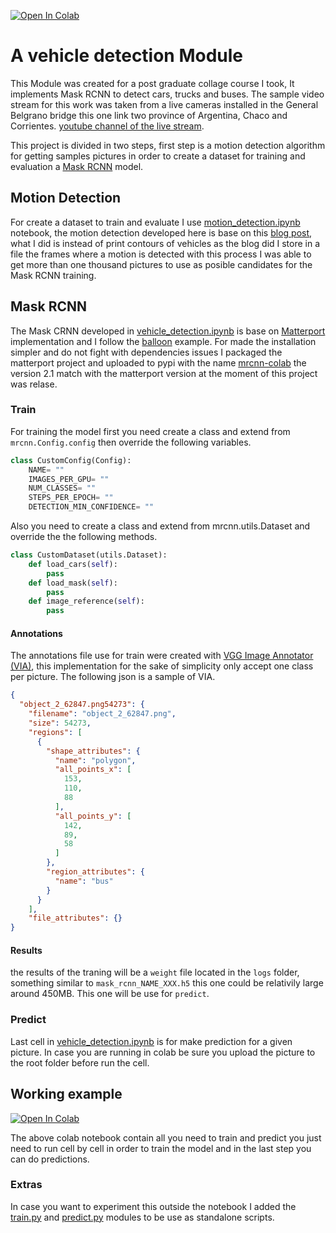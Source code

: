 <a href="https://colab.research.google.com/github/martinezger/vehicle-detection-rcnn/blob/main/vehicle_detection.ipynb" target="_parent"><img src="https://colab.research.google.com/assets/colab-badge.svg" alt="Open In Colab"/></a>

# A vehicle detection Module
This Module was created for a post graduate collage course I took, It implements Mask RCNN to detect cars, trucks and buses. The 
sample video stream for this work was taken from a live cameras installed in the General Belgrano bridge this one link two province 
of Argentina, Chaco and Corrientes. [youtube channel of the live stream](https://www.youtube.com/watch?v=3FOSfwx2DEg).

This project is divided in two steps, first step is a motion detection algorithm for getting samples pictures in order to create a dataset 
for training and evaluation a [Mask RCNN](https://arxiv.org/abs/1703.06870) model.

## Motion Detection
For create a dataset to train and evaluate I use [motion_detection.ipynb](motion_detection.ipynb) notebook, the motion detection
developed here is base on this [blog post](https://www.analyticsvidhya.com/blog/2020/04/vehicle-detection-opencv-python/),
 what I did is instead of print contours of vehicles as the blog did I store in a file the frames where a motion is detected with this process I was able to get more than one thousand pictures to use as posible candidates for the Mask RCNN training.

## Mask RCNN

The Mask CRNN developed in [vehicle_detection.ipynb](vehicle_detection.ipynb) is base on [Matterport](https://github.com/matterport/Mask_RCNN)
implementation and I follow the [balloon](https://github.com/matterport/Mask_RCNN/tree/master/samples/balloon) example. 
For made the installation simpler and do not fight with dependencies issues I packaged the matterport project and uploaded to 
pypi with the name [mrcnn-colab](https://pypi.org/project/mrcnn-colab/#files) the version 2.1 match with the matterport version at the moment of this project was relase.
### Train
For training the model first you need create a class and extend from `mrcnn.Config.config` then override the following variables.
```python
class CustomConfig(Config):
    NAME= ""
    IMAGES_PER_GPU= ""
    NUM_CLASSES= ""
    STEPS_PER_EPOCH= ""
    DETECTION_MIN_CONFIDENCE= ""
```
Also you need to create a class and extend from mrcnn.utils.Dataset and override the the following methods.
```python
class CustomDataset(utils.Dataset):
    def load_cars(self):
        pass
    def load_mask(self):
        pass
    def image_reference(self):
        pass
```

#### Annotations
The annotations file use for train were created with [VGG Image Annotator (VIA)](https://www.robots.ox.ac.uk/~vgg/software/via/),
this implementation for the sake of simplicity only accept one class per picture. The following json is a sample of VIA.
```json
{
  "object_2_62847.png54273": {
    "filename": "object_2_62847.png",
    "size": 54273,
    "regions": [
      {
        "shape_attributes": {
          "name": "polygon",
          "all_points_x": [
            153,
            110,
            88
          ],
          "all_points_y": [
            142,
            89,
            58
          ]
        },
        "region_attributes": {
          "name": "bus"
        }
      }
    ],
    "file_attributes": {}
}
```

#### Results
the results of the traning will be a `weight` file located in the `logs` folder, something similar to `mask_rcnn_NAME_XXX.h5`
this one could be relativily large around 450MB. This one will be use for `predict`.  

### Predict
Last cell in [vehicle_detection.ipynb](vehicle_detection.ipynb) is for make prediction for a given picture. In case you 
are running in colab be sure you upload the picture to the root folder before run the cell.

## Working example
<a href="https://colab.research.google.com/github/martinezger/vehicle-detection-rcnn/blob/main/vehicle_detection.ipynb" target="_parent"><img src="https://colab.research.google.com/assets/colab-badge.svg" alt="Open In Colab"/></a>

The above colab notebook contain all you need to train and predict you just need to run cell by cell in order to train the model and in the last step you can 
do predictions.

### Extras 

In case you want to experiment this outside the notebook I added the [train.py](train.py) and [predict.py](predict.py) modules
to be use as standalone scripts.
